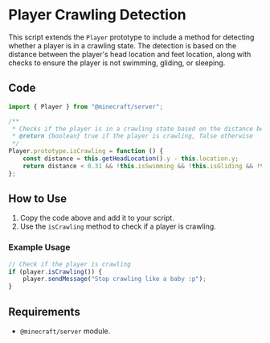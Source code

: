 # Player Crawling Detection

This script extends the `Player` prototype to include a method for detecting whether a player is in a crawling state. The detection is based on the distance between the player's head location and feet location, along with checks to ensure the player is not swimming, gliding, or sleeping.

## Code

```javascript
import { Player } from "@minecraft/server";

/**
 * Checks if the player is in a crawling state based on the distance between their head location and feet location.
 * @return {boolean} true if the player is crawling, false otherwise
 */
Player.prototype.isCrawling = function () {
    const distance = this.getHeadLocation().y - this.location.y;
    return distance < 0.31 && !this.isSwimming && !this.isGliding && !this.isSleeping;
};
```

## How to Use
1. Copy the code above and add it to your script.
2. Use the `isCrawling` method to check if a player is crawling.

### Example Usage

```javascript
// Check if the player is crawling
if (player.isCrawling()) {
    player.sendMessage("Stop crawling like a baby :p");
}
```

## Requirements
- `@minecraft/server` module.